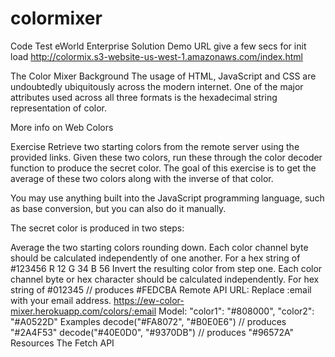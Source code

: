 # colormixer
Code Test eWorld Enterprise Solution
Demo URL give a few secs for init load
http://colormix.s3-website-us-west-1.amazonaws.com/index.html

The Color Mixer
Background
The usage of HTML, JavaScript and CSS are undoubtedly ubiquitously across the modern internet. One of the major attributes used across all three formats is the hexadecimal string representation of color.

More info on Web Colors

Exercise
Retrieve two starting colors from the remote server using the provided links. Given these two colors, run these through the color decoder function to produce the secret color. The goal of this exercise is to get the average of these two colors along with the inverse of that color.

You may use anything built into the JavaScript programming language, such as base conversion, but you can also do it manually.

The secret color is produced in two steps:

Average the two starting colors rounding down.
Each color channel byte should be calculated independently of one another.
For a hex string of
#123456
R 12
G 34
B 56
Invert the resulting color from step one.
Each color channel byte or hex character should be calculated independently.
For hex string of
#012345 // produces #FEDCBA
Remote API
URL: Replace :email with your email address.
https://ew-color-mixer.herokuapp.com/colors/:email
Model:
    "color1": "#808000",
    "color2": "#A0522D"
Examples
decode("#FA8072", "#B0E0E6") // produces "#2A4F53"
decode("#40E0D0", "#9370DB") // produces "#96572A"
Resources
The Fetch API
